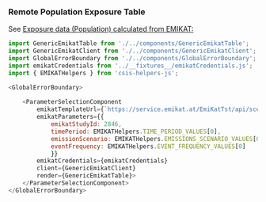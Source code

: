 ### Remote Population Exposure Table
See [Exposure data (Population) calculated from EMIKAT:](https://github.com/clarity-h2020/csis/wiki/Services-endpoints-\(used-by-CSIS\)#exposure-data-population-calculated-from-emikat)
```js
import GenericEmikatTable from './../components/GenericEmikatTable';
import GenericEmikatClient from './../components/GenericEmikatClient';
import GlobalErrorBoundary from './../components/GlobalErrorBoundary';
import emikatCredentials from '../__fixtures__/emikatCredentials.js';
import { EMIKATHelpers } from 'csis-helpers-js';

<GlobalErrorBoundary>
    
    <ParameterSelectionComponent
        emikatTemplateUrl={`https://service.emikat.at/EmiKatTst/api/scenarios/2846/feature/view.2974/table/data?rownum=100&filter=STUDY_VARIANT%3D%27BASELINE%27&filter=TIME_PERIOD%3D%27${EMIKATHelpers.TIME_PERIOD}%27&filter=EMISSIONS_SCENARIO%3D%27${EMIKATHelpers.EMISSIONS_SCENARIO}%27&filter=EVENT_FREQUENCY%3D%27${EMIKATHelpers.EVENT_FREQUENCY}%27&filter=SZ_ID%3D${EMIKATHelpers.EMIKAT_STUDY_ID}`}
        emikatParameters={{
            emikatStudyId: 2846,
            timePeriod: EMIKATHelpers.TIME_PERIOD_VALUES[0],
            emissionScenario: EMIKATHelpers.EMISSIONS_SCENARIO_VALUES[0],
            eventFrequency: EMIKATHelpers.EVENT_FREQUENCY_VALUES[0]
            }}
        emikatCredentials={emikatCredentials}
        client={GenericEmikatClient}
        render={GenericEmikatTable}>
    </ParameterSelectionComponent>
</GlobalErrorBoundary>

```